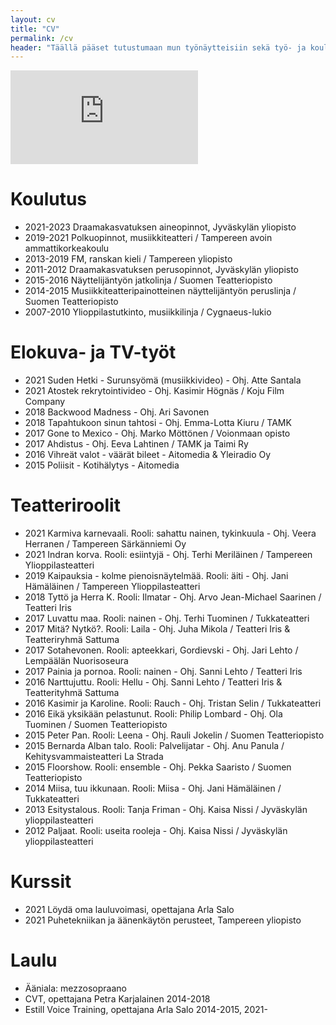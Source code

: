 ```yaml
---
layout: cv
title: "CV"
permalink: /cv
header: "Täällä pääset tutustumaan mun työnäytteisiin sekä työ- ja koulutustaustaan. Sivun lopusta saat ladattua mun CV:n."
---
```



<iframe class="showreel" src="https://www.youtube.com/embed/98BxLvTSQhU" title="YouTube video player" frameborder="0" allow="accelerometer; autoplay; clipboard-write; encrypted-media; gyroscope; picture-in-picture" allowfullscreen> </iframe>

# Koulutus
* 2021-2023 Draamakasvatuksen aineopinnot, Jyväskylän yliopisto
* 2019-2021 Polkuopinnot, musiikkiteatteri / Tampereen avoin ammattikorkeakoulu
* 2013-2019 FM, ranskan kieli / Tampereen yliopisto
* 2011-2012 Draamakasvatuksen perusopinnot, Jyväskylän yliopisto
* 2015-2016 Näyttelijäntyön jatkolinja / Suomen Teatteriopisto
* 2014-2015 Musiikkiteatteripainotteinen näyttelijäntyön peruslinja / Suomen Teatteriopisto
* 2007-2010 Ylioppilastutkinto, musiikkilinja / Cygnaeus-lukio

# Elokuva- ja TV-työt
* 2021 Suden Hetki - Surunsyömä (musiikkivideo) - Ohj. Atte Santala
* 2021 Atostek rekrytointivideo - Ohj. Kasimir Högnäs / Koju Film Company
* 2018 Backwood Madness - Ohj. Ari Savonen
* 2018 Tapahtukoon sinun tahtosi - Ohj. Emma-Lotta Kiuru / TAMK
* 2017 Gone to Mexico - Ohj. Marko Möttönen / Voionmaan opisto
* 2017 Ahdistus - Ohj. Eeva Lahtinen / TAMK ja Taimi Ry
* 2016 Vihreät valot - väärät bileet - Aitomedia & Yleiradio Oy
* 2015 Poliisit - Kotihälytys - Aitomedia

# Teatteriroolit
* 2021 Karmiva karnevaali. Rooli: sahattu nainen, tykinkuula - Ohj. Veera Herranen / Tampereen Särkänniemi Oy
* 2021 Indran korva. Rooli: esiintyjä - Ohj. Terhi Meriläinen / Tampereen Ylioppilasteatteri
* 2019 Kaipauksia - kolme pienoisnäytelmää. Rooli: äiti - Ohj. Jani Hämäläinen / Tampereen Ylioppilasteatteri
* 2018 Tyttö ja Herra K. Rooli: Ilmatar - Ohj. Arvo Jean-Michael Saarinen / Teatteri Iris
* 2017 Luvattu maa. Rooli: nainen - Ohj. Terhi Tuominen / Tukkateatteri
* 2017 Mitä? Nytkö?. Rooli: Laila - Ohj. Juha Mikola / Teatteri Iris & Teatteriryhmä Sattuma
* 2017 Sotahevonen. Rooli: apteekkari, Gordievski - Ohj. Jari Lehto / Lempäälän Nuorisoseura
* 2017 Painia ja pornoa. Rooli: nainen - Ohj. Sanni Lehto / Teatteri Iris
* 2016 Narttujuttu. Rooli: Hellu - Ohj. Sanni Lehto / Teatteri Iris & Teatterityhmä Sattuma
* 2016 Kasimir ja Karoline. Rooli: Rauch - Ohj. Tristan Selin / Tukkateatteri
* 2016 Eikä yksikään pelastunut. Rooli: Philip Lombard - Ohj. Ola Tuominen / Suomen Teatteriopisto
* 2015 Peter Pan. Rooli: Leena - Ohj. Rauli Jokelin / Suomen Teatteriopisto
* 2015 Bernarda Alban talo. Rooli: Palvelijatar - Ohj. Anu Panula / Kehitysvammaisteatteri La Strada
* 2015 Floorshow. Rooli: ensemble - Ohj. Pekka Saaristo / Suomen Teatteriopisto
* 2014 Miisa, tuu ikkunaan. Rooli: Miisa - Ohj. Jani Hämäläinen / Tukkateatteri
* 2013 Esitystalous. Rooli: Tanja Friman - Ohj. Kaisa Nissi / Jyväskylän ylioppilasteatteri
* 2012 Paljaat. Rooli: useita rooleja - Ohj. Kaisa Nissi / Jyväskylän ylioppilasteatteri

# Kurssit
* 2021 Löydä oma lauluvoimasi, opettajana Arla Salo
* 2021 Puhetekniikan ja äänenkäytön perusteet, Tampereen yliopisto

# Laulu
* Ääniala: mezzosopraano
* CVT, opettajana Petra Karjalainen 2014-2018
* Estill Voice Training, opettajana Arla Salo 2014-2015, 2021-